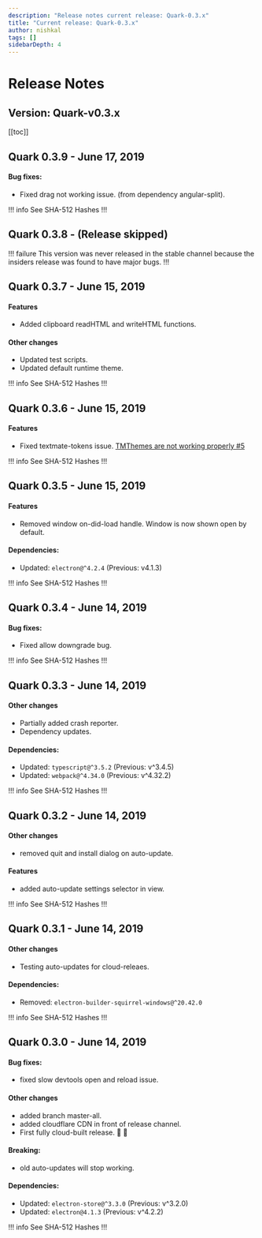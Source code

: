 ```yaml
---
description: "Release notes current release: Quark-0.3.x"
title: "Current release: Quark-0.3.x"
author: nishkal
tags: []
sidebarDepth: 4
---
```



# Release Notes

## Version: Quark-v0.3.x



[[toc]]

<!-- Quark-0.3.9-start -->
## Quark 0.3.9 - June 17, 2019

#### Bug fixes:
* Fixed drag not working issue. (from dependency angular-split).



!!! info See SHA-512 Hashes
<DropDown>
<ReleaseNotes :sha='{
    "Quark-win-0.3.9.exe": "wMon85XEZhfbkMnzG74uqXe9OLQhgpZ+Tyj5ibdwIk2ijnT+xAAuFcl3ThcN0pupSc/9mzastNeX8njd0hk2Fw==",
    "Quark-win-x64-0.3.9.msi": "Ee//p06wvQ7XDUV69YGObEehI76WaTJ6jIuwuZ7Y0bmUPQxKr8CXV3d0awzjAx/5V9m54xQI5uVIuA/utnQ4pg==",
    "Quark-win-x64-0.3.9.zip": "k7uCeKDmFUn8BInMSxvQl8TbyT7vpYolfUb7Gtz/Ho2Lrdr6iUplMDy0H9Hd7y8aOQ+4ZlVeIacD9oHQC82ewg==",
    "Quark-linux-amd64-0.3.9.deb": "wmAkRHkxBTnq6/gzuMCABJn4Ckfk+wkkSxkc/TANRS7Djx0tVBNKKiSjRyq+Shsp4+il0zNyIY2p1Oa5s0iPLA==",
    "Quark-linux-x64-0.3.9.tar.gz": "GJn8EQ30M9HCBsQ+xfAESKDeLkw2iAp6KE4jeR09z+eBOpn0NiVMwT9RVw1PpnpuhbCEnDaE6l5fVNBmAkndPA==",
    "Quark-linux-x86_64-0.3.9.AppImage": "vZVPk6fpehlNr2+xoeIPlSxNAmlicEFdcCM43oqjDV9beZkNA9EvGmF32gYZoC8VL17i2HFlj+xKEJbQBFK0hg=="
}' />
</DropDown>
!!!

<!-- ---------------------------------------------- -->
<!-- Quark-0.3.9-end -->




<!-- Quark-0.3.8-start -->
## Quark 0.3.8 - (Release skipped)
!!! failure This version was never released in the stable channel because the insiders release was found to have major bugs.
!!!
<!-- ---------------------------------------------- -->
<!-- Quark-0.3.8-end -->




<!-- Quark-0.3.7-start -->
## Quark 0.3.7 - June 15, 2019

#### Features
* Added clipboard readHTML and writeHTML functions.

#### Other changes
* Updated test scripts.
* Updated default runtime theme.



!!! info See SHA-512 Hashes
<DropDown>
<ReleaseNotes :sha='{
    "Quark-win-0.3.7.exe": "F98SjmtcU5/EoZMwo8Y6InrMu4yHwxWfEZjXXClbv/UOJ/2c0R+P/7Y184Xc7sNm8I/G7bloQhTtQdkIJcH3hw==",
    "Quark-win-x64-0.3.7.msi": "HsEo9+mkM5xuxHlzW9Er3/JWP/zySpQr84ocBAuajQwqnHZwtKeexXWKrXIMVt/k6FeGnVbKDwu5YonSu93/6w==",
    "Quark-win-x64-0.3.7.zip": "emloNBNmGHUAEGpDxQH89+kzqUIjuVskO1CeVxRgqIAsj+G+Rc0LuDCBDuzw58Q7qaayBNyPQRuoa/dCDDwNYA==",
    "Quark-linux-amd64-0.3.7.deb": "JNKs41dFIz/tXRbSfj/dKaoB1djQ8rD95vjmA1n3UNMo/EjZHC/2UqphXGGE/u/WOTagaPhrKEwtc/QeQvNe5Q==",
    "Quark-linux-x64-0.3.7.tar.gz": "tGJo1BTkenMuBmzBW/CEB1KbUORuCl7Sy8PCJxD65+1PUJRWPJ9hBiAEH6IRKcDS4kS/esh5nGZS7GC/fnaizw==",
    "Quark-linux-x86_64-0.3.7.AppImage": "GPlXk4aIllLolWVT3IeAeBnBn5J5msmq5BdiVVu8tD6w2VhtfmoGgAtHeqLuRM2n9AFgzFKROyVa/IkwxL2XmA=="
}' />
</DropDown>
!!!

<!-- ---------------------------------------------- -->
<!-- Quark-0.3.7-end -->

<!-- Quark-0.3.6-start -->
## Quark 0.3.6 - June 15, 2019

#### Features
* Fixed textmate-tokens issue. [TMThemes are not working properly #5](https://github.com/NeekSandhu/monaco-textmate/issues/5)



!!! info See SHA-512 Hashes
<DropDown>
<ReleaseNotes :sha='{
    "Quark-win-0.3.6.exe": "ZjUq0IO4a2NqrzR4Mt2DwKPBKk1s7RLY58lzWpNFTwhFEbdxRiaGz8rAY8be529rsUTRLErNTvFNZurHa9twPw==",
    "Quark-win-x64-0.3.6.msi": "01fCRYsbWgsGP4wyVLueKzTy3iLAbu2rE5AvV4/XKzFBlHh1PAY29DuSdUw76pQqitwTBdZtNXUMGGfe3REnBA==",
    "Quark-win-x64-0.3.6.zip": "ghaW7jutFcv17Ig4PU0a9Y+10ft9jtEJZ433LeKuBwSacMJdPMFHWa7LsdaTrgAHFK8Yg/AEvou6xc9cg1MFXg==",
    "Quark-linux-amd64-0.3.6.deb": "5+HQKnXI7S8HQJqJ66EiHCxXjGS6plmqxZd1wnl53/ZyUabAS1iBX/2FPBVnZlmVo3Wix+bOqQQ7xiATNQklDw==",
    "Quark-linux-x64-0.3.6.tar.gz": "vqEE7mFQAE/QsFFJM9Hkytpu+Sfu9QbpOc7h/2IwJFBETndBuK3f4/MSgyF+fopa0cIMzkIEe+YO0d6PBGFHtA==",
    "Quark-linux-x86_64-0.3.6.AppImage": "SxPYpFfcvRKQQquCUkmonXYvaXIo0e0yOMp4DnVCfap01M6P52bTS7wh76QjmUvvo+3ntNohgt2XC8zMpZUreg=="
}' />
</DropDown>
!!!

<!-- ---------------------------------------------- -->
<!-- Quark-0.3.6-end -->

<!-- Quark-0.3.5-start -->
## Quark 0.3.5 - June 15, 2019

#### Features
* Removed window on-did-load handle. Window is now shown open by default.

#### Dependencies:
* Updated: `electron@^4.2.4` (Previous: v4.1.3)


!!! info See SHA-512 Hashes
<DropDown>
<ReleaseNotes :sha='{
    "Quark-win-0.3.5.exe": "Ds1dGug/xB+Gtl7W9TVFvznVzMynoUHI+bNHf+Ovv/nBwi3fziwWph4M3IT1tTSXDQv1xwr+G5RlITcnSW37vg==",
    "Quark-win-x64-0.3.5.msi": "PIo2yBmt02CueCbZDrC3L62mJO2gppB6qibFn+SCd7a2AbpzhsF1EDlHVZtWaV/FalSxAFT0Y7f4wTwa0C8AKg==",
    "Quark-win-x64-0.3.5.zip": "u/nTDHwlq6YNuitD+ivCYdcFoxoK7lsqIhSaCjUIH8+9agvAwY+6/N1aO8HqBNB+VcnwcwlGbz+yb8RJJB6imw==",
    "Quark-linux-amd64-0.3.5.deb": "hhL8gwdOvObz3Avn5ZOblFtkvE+cfjL5ovMwWmTc6AAJRY80MXzQfl55M+C+7QMReQN5mMRzC6vCZ8LVBN/u1Q==",
    "Quark-linux-x64-0.3.5.tar.gz": "Em03ZRGEi4XtAnR4tjjWAYEl5B2l+67/oMgUupWI0DSkRvlMaQLRKdbvWErxUqZW4v31vFM6A69AlcUfUg27DQ==",
    "Quark-linux-x86_64-0.3.5.AppImage": "V8RgiSyDuIhFThmuNGn6d+SldmoLRZHl2eY8bj0qG1tZ5g0oI5M80cOkrtG+4bKWeZAt+Unz0zjwMM1qmaRiMw=="
}' />
</DropDown>
!!!

<!-- ---------------------------------------------- -->
<!-- Quark-0.3.5-end -->

<!-- Quark-0.3.4-start -->
## Quark 0.3.4 - June 14, 2019

#### Bug fixes:
* Fixed allow downgrade bug.



!!! info See SHA-512 Hashes
<DropDown>
<ReleaseNotes :sha='{
    "Quark-win-0.3.4.exe": "xc84bp1QbLzq/DT3grUPbw971jEe51xH0lzzloYmmCg08Ihmw3FV+ScKy9rtk2GlAXJCM1A8Ax5OJiBwa4klbA==",
    "Quark-win-x64-0.3.4.msi": "nDLb+hWCYvz4CIjTkKHwFDJEGSs6J6N9Lw+nJR2CitrjoJ+djlQzVVrJB3hvYHTXZXzWds9x1dEjApMgKsgHgA==",
    "Quark-win-x64-0.3.4.zip": "AU9qo8igLmiqo5Q4j/qDsgFVgiqfm8Eb5K0FViwRk8QCULcc3wdltYlVdnke9zEXOvvbTTuOB939/9w/AVaWSA==",
    "Quark-linux-amd64-0.3.4.deb": "pj/u7vgncBZKPuBEK4OCkM/RDObnG2IddQ8Hxk04Xz/yUP/yE1FktrqkIA5+HhbGaKESzsM0eqOe2c2jTW1CoA==",
    "Quark-linux-x64-0.3.4.tar.gz": "rPXN/EITZRgz7QdkmIG7FA4ySI/oYY/Usd8oShq71D/ze10SyHMBRGbmUyoGO3yv7NGWDZGNRLfeeKcOCPUMtw==",
    "Quark-linux-x86_64-0.3.4.AppImage": "z8k4zQnTu9L8rzi9ZY9Ihv1aiup9EUop0rdpUWGoNHK8cdvtkSuwWfNFNCRvtFjqfzrRz51EMy1mCiGyfzQa6Q=="
}' />
</DropDown>
!!!

<!-- ---------------------------------------------- -->
<!-- Quark-0.3.4-end -->

<!-- Quark-0.3.3-start -->
## Quark 0.3.3 - June 14, 2019

#### Other changes
* Partially added crash reporter.
* Dependency updates.

#### Dependencies:
* Updated: `typescript@^3.5.2` (Previous: v^3.4.5)
* Updated: `webpack@^4.34.0` (Previous: v^4.32.2)


!!! info See SHA-512 Hashes
<DropDown>
<ReleaseNotes :sha='{
    "Quark-win-0.3.3.exe": "YjYTFz/GsmxAfJJJ8MQ5uEPQ7NAY+Hoc96xWtXsfwzUuTkxxMy5bbSPepCI0EnCWC9la4jyak9ONESnIGT6Mjg==",
    "Quark-win-x64-0.3.3.msi": "gJltS4l2PVfOWOSoYXF/pafOJbcic9J3hrtIwiSjBett7NQTzvM3S2Ex3XWdv+JXxK6Bf4KAy40DdQ2uv5lwDg==",
    "Quark-win-x64-0.3.3.zip": "aQbh2rEtx5bosqOLxLCozengwMfebTqDTz0l+sifPmkKcr/7uW6HoTOdwQPEAqzlEyaAeXhxoAwiAMonuzfukg==",
    "Quark-linux-amd64-0.3.3.deb": "kXxRp3cX3KD7VFCeGf9TbWDHg4uEZJXzJ74DhJQZGohp1is4lsAzmJ2zb39f4c+Hc++qR4xp4kxWzvhLQraJAQ==",
    "Quark-linux-x64-0.3.3.tar.gz": "4ubVJJyN3mM1aA6Z0JTTDVV7GZWMgklALWuyKPcYiC9bbrB050NpFDjyxa2dKN5qdfdqZBEfOimnx3Eah0CAEg==",
    "Quark-linux-x86_64-0.3.3.AppImage": "8fo3i7HG7oIpeyR1fYiGEqkrNwGbWXnmlaPuuGr2E693H9EuL9cXluNGO38T7fvGvpFDpuLGvLFLiyZARfwKZA=="
}' />
</DropDown>
!!!

<!-- ---------------------------------------------- -->
<!-- Quark-0.3.3-end -->

<!-- Quark-0.3.2-start -->
## Quark 0.3.2 - June 14, 2019

#### Other changes
* removed quit and install dialog on auto-update.

#### Features
* added auto-update settings selector in view.



!!! info See SHA-512 Hashes
<DropDown>
<ReleaseNotes :sha='{
    "Quark-win-0.3.2.exe": "yevyjvEynY+Q61RqkGk64Kj1fTGpofZLgUmUn68oULBqhtHl6FmlCpKw1CqUAL1MUP7S9vKhCbIgKGrQiIvG9A==",
    "Quark-win-x64-0.3.2.msi": "RLjYXB68MmZTD+t5psKshd2l5Q6vaNiPfMdC5gI+aKWSBCIIpp4Ms2wOdsKPaDgCAoehApWs+Q6sFzrgN2eIIA==",
    "Quark-win-x64-0.3.2.zip": "/ZNt3wQXVb/JYwwujCIxAH6YOu4r0SB6TSnUEJ0L+r6Lg2oo6o4/73fqrdxdRtDsm0bhO0ULFl9CuMYEMRi0tg==",
    "Quark-linux-amd64-0.3.2.deb": "9psEjMTiJ3Z2Vpd8wZ+5ckSzVi7verPv3zqXcpekujRmMXof9EezWDiEQ0lzyOcXTGymRp2YnvGv6WZvMa400g==",
    "Quark-linux-x64-0.3.2.tar.gz": "40IKvJ/T88UlpE5V2JMCenMaeeYNoAaMQIHonlCZs3kXBho7ei8AO529Q+ecJ88yk8V70wBgGdVnb5xwi/ySyw==",
    "Quark-linux-x86_64-0.3.2.AppImage": "tZ9KFQzHH3SOUVPrqLHdJ5v6Qb52f3w6RiW1cnAaM83aQZdTGxIv/bwJ8NrWuaMri4ygfAtjcVpZk4XHLt8JEA=="
}' />
</DropDown>
!!!

<!-- ---------------------------------------------- -->
<!-- Quark-0.3.2-end -->

<!-- Quark-0.3.1-start -->
## Quark 0.3.1 - June 14, 2019

#### Other changes
* Testing auto-updates for cloud-releaes.

#### Dependencies:
* Removed: `electron-builder-squirrel-windows@^20.42.0`


!!! info See SHA-512 Hashes
<DropDown>
<ReleaseNotes :sha='{
    "Quark-win-0.3.1.exe": "HF3CEerww8IWFoF2bZtFND6HyvM+5M89TVVHsYZSDJIwfBdMosBQFm4GZNMVWUguzj8J3nQtXIEtWPYR0ULqfA==",
    "Quark-win-x64-0.3.1.msi": "YcFMo1Odso4t0g21xKW5W+hO6fYblTpGOOc7C5HEErLB1frfcPf7KXVVgb/4BlCOanbQMyalH35HGEY1jl+bcA==",
    "Quark-win-x64-0.3.1.zip": "p2DXyQhsP8cjIShoyYfM4yEZ8GQrWrbtNQgYBjO04N91Ea5l6veMNDMv5rkENTt17t9wmxDBxoT/46bPIsQf5w==",
    "Quark-linux-amd64-0.3.1.deb": "FyhS8nCQ7xg8uXSaAlmF6i4b9Yf8hewZcl89WpRUyE8/2VPWAs5M7bAfcVzCmHIZcRgaH7Pf2JAdO0itzUpzfg==",
    "Quark-linux-x64-0.3.1.tar.gz": "E4OTzNZ9RYX/XF8S6h9uqPQ9xNanT9GxB4SSP+Cb78AlylfoSkXBF2hW5qBAoteLOl7ZLyBBp76QOwai6t2+qA==",
    "Quark-linux-x86_64-0.3.1.AppImage": "yWC2Rf/2O1V7S2Bwat4PMrsDtWyfDjX52ZfuT7gr+2r9j4h/4Ui4R9bgz6I3lPl6mXrbnNKafAVUUVwP+EDCsw=="
}' />
</DropDown>
!!!

<!-- ---------------------------------------------- -->
<!-- Quark-0.3.1-end -->

<!-- Quark-0.3.0-start -->
## Quark 0.3.0 - June 14, 2019

#### Bug fixes:
* fixed slow devtools open and reload issue.

#### Other changes
* added branch master-all.
* added cloudflare CDN in front of release channel.
* First fully cloud-built release. 💃 💃

#### Breaking:
* old auto-updates will stop working.

#### Dependencies:
* Updated: `electron-store@^3.3.0` (Previous: v^3.2.0)
* Updated: `electron@4.1.3` (Previous: v^4.2.2)


!!! info See SHA-512 Hashes
<DropDown>
<ReleaseNotes :sha='{
    "Quark-win-0.3.0.exe": "5bKFlr/zI7aDPDohxZHMKodyoQlHt/99C1XTX7P/zo6+8PPWpNvUteJVes8o/RfwYbTGTmFYe9+GAN06Rvt5/w==",
    "Quark-win-x64-0.3.0.msi": "T35dy6wqOtQJ8xpuIlTGBeG6vWgVHKPxw82Umm7Nr9OXUj5X6Q04GP3Qv9qC+11m8Cuj28PoivKuZv0oB0qf1Q==",
    "Quark-win-x64-0.3.0.zip": "Rxilq7PDKGI4r0ZAqaENUfDpmmv3C3OuD4y/eS3h7YscJ9gufVX5Lex8VmFDlZLUH+PtHReFbNmkO82QI91HoA==",
    "Quark-linux-amd64-0.3.0.deb": "xQJ92MAyrIXmn8Kvw3ozGDbG45znkXUlluIZmCIM/2LXw4TkzAdUdRyuRrtJ+WenAsfVVwVAQ3+AHvqcWEJG5w==",
    "Quark-linux-x64-0.3.0.tar.gz": "Jg5yJmGpHpreVO1uGYtu7cBt5I11kbFRmPiPb7JNohx0Oizq94y7oOr7HIk7lIRVfeUunIrPK/KFedefi79Nzw==",
    "Quark-linux-x86_64-0.3.0.AppImage": "iyM6hbL89ak1Vup+7V5OWD/YReyY17WUDY8TMY/58dekj8aSZP3fn2yYUMpLoRFiA+ghjCJGYl+wd9enJyl/xQ=="
}' />
</DropDown>
!!!

<!-- ---------------------------------------------- -->
<!-- Quark-0.3.0-end -->